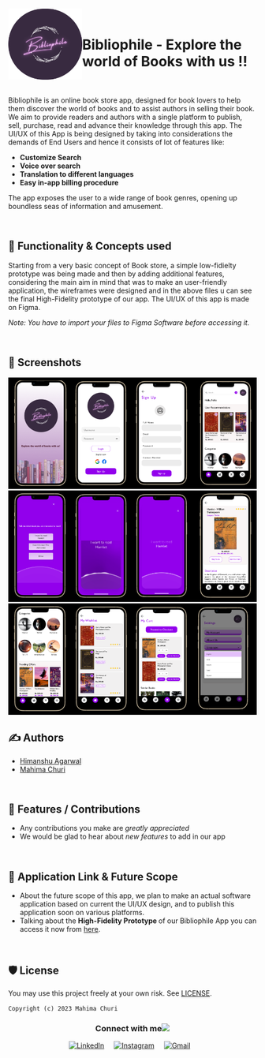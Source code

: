 <img src ="assets/Logo.png" align="left" width="150"><br>
<h1>Bibliophile - Explore the world of Books with us !!</h1>

<br><br>Bibliophile is an online book store app, designed for book lovers to help them discover the world of books and to assist authors in selling their book. We aim to provide readers and authors with a single platform to publish, sell, purchase, read and advance their knowledge through this app. The UI/UX of this App is being designed by taking into considerations the demands of End Users and hence it consists of lot of features like:

- **Customize Search**
- **Voice over search**
- **Translation to different languages**
- **Easy in-app billing procedure**

The app exposes the user to a wide range of book genres, opening up boundless seas of information and amusement.

<br>

## 📓 Functionality & Concepts used

Starting from a very basic concept of Book store, a simple low-fidielty prototype was being made and then by adding additional features, considering the main aim in mind that was to make an user-friendly application, the wireframes were designed and in the above files u can see the final High-Fidelity prototype of our app.
The UI/UX of this app is made on Figma.

*Note: You have to import your files to Figma Software before accessing it.*

<br>

## 👀 Screenshots

<img src ="assets/1.png">
<img src ="assets/2.png">
<img src ="assets/4.png">

## ✍ Authors

- [Himanshu Agarwal](https://github.com/himanshu-03)
- [Mahima Churi](https://github.com/Mahitej28)

<br>

## 📌 Features / Contributions
 - Any contributions you make are *greatly appreciated*
 - We would be glad to hear about *new features* to add in our app

<br>

## 🔗 Application Link & Future Scope

 - About the future scope of this app, we plan to make an actual software application based on current the UI/UX design, and to publish this application soon on various platforms.
 - Talking about the <b>High-Fidelity Prototype </b> of our Bibliophile App you can access it now from [here](https://www.figma.com/proto/ompuaD99VVCzG6eYsXCfmu/High-Fidelity-Prototype?page-id=0%3A1&node-id=2%3A14&viewport=548%2C507%2C0.3&scaling=scale-down&starting-point-node-id=2%3A2&show-proto-sidebar=1).

<br>

## 🛡 License

You may use this project freely at your own risk. See [LICENSE](https://choosealicense.com/licenses/mit/).

    Copyright (c) 2023 Mahima Churi



<div align="center">
<h3> Connect with me<a href="https://gifyu.com/image/Zy2f"><img src="https://github.com/milaan9/milaan9/blob/main/Handshake.gif" width="50px"></a>
</h3> 
<p align="center">
    <a href="https://www.linkedin.com/in/mahimachuri" target="_blank"><img alt="LinkedIn" width="25px" src="https://cdn-icons-png.flaticon.com/512/3536/3536505.png"></a> &nbsp&nbsp&nbsp
    <a href="https://www.instagram.com/infoelegant10" target="_blank"><img alt="Instagram" width="25px" src="https://cdn-icons-png.flaticon.com/512/1384/1384063.png"></a> &nbsp&nbsp&nbsp
     <a href="mailto:mahimachuri.28@gmail.com" target="_blank"><img alt="Gmail" width="40px" height="30px" src="https://github.com/TheDudeThatCode/TheDudeThatCode/blob/master/Assets/Gmail.svg"></a>&nbsp&nbsp&nbsp
   </p>

